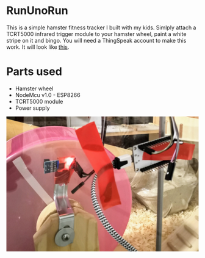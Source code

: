 # RunUnoRun
This is a simple hamster fitness tracker I built with my kids. Simlply attach a TCRT5000 infrared trigger module to your hamster wheel, paint a white stripe on it and bingo. You will need a ThingSpeak account to make this work. It will look like [this](https://thingspeak.com/channels/770699). 

# Parts used
* Hamster wheel
* NodeMcu v1.0 - ESP8266
* TCRT5000 module
* Power supply

![UnosGym](IMG_20190501_205415.jpg)


